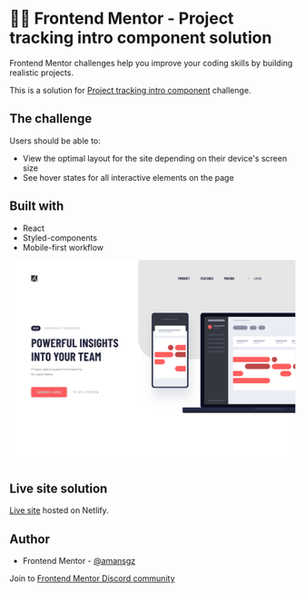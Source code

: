 # 👩‍💻 Frontend Mentor - Project tracking intro component solution

Frontend Mentor challenges help you improve your coding skills by building realistic projects. 

This is a solution for [Project tracking intro component](https://www.frontendmentor.io/challenges/project-tracking-intro-component-5d289097500fcb331a67d80e) challenge.


## The challenge

Users should be able to:

- View the optimal layout for the site depending on their device's screen size
- See hover states for all interactive elements on the page


## Built with

- React
- Styled-components
- Mobile-first workflow

![preview sceenshot](./public/preview.png)

## Live site solution

[Live site](https://react-project-tracking-intro.netlify.app/) hosted on Netlify.

## Author

- Frontend Mentor - [@amansgz](https://www.frontendmentor.io/profile/amansgz)

Join to [Frontend Mentor Discord community](https://discord.gg/UAfh3qzhYb)